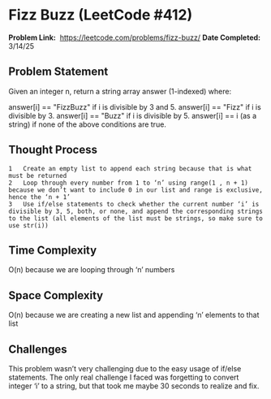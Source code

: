 # Fizz Buzz (LeetCode #412)
**Problem Link:**  https://leetcode.com/problems/fizz-buzz/
**Date Completed:** 3/14/25

## Problem Statement
Given an integer n, return a string array answer (1-indexed) where:

answer[i] == "FizzBuzz" if i is divisible by 3 and 5.
answer[i] == "Fizz" if i is divisible by 3.
answer[i] == "Buzz" if i is divisible by 5.
answer[i] == i (as a string) if none of the above conditions are true.


## Thought Process
	1	Create an empty list to append each string because that is what must be returned 
	2	Loop through every number from 1 to ‘n’ using range(1 , n + 1) because we don’t want to include 0 in our list and range is exclusive, hence the ‘n + 1’
	3	Use if/else statements to check whether the current number ‘i’ is divisible by 3, 5, both, or none, and append the corresponding strings to the list (all elements of the list must be strings, so make sure to use str(i))

## Time Complexity
O(n) because we are looping through ‘n’ numbers

## Space Complexity
O(n) because we are creating a new list and appending ‘n’ elements to that list

## Challenges
This problem wasn’t very challenging due to the easy usage of if/else statements. The only real challenge I faced was forgetting to convert integer ‘i’ to a string, but that took me maybe 30 seconds to realize and fix. 
